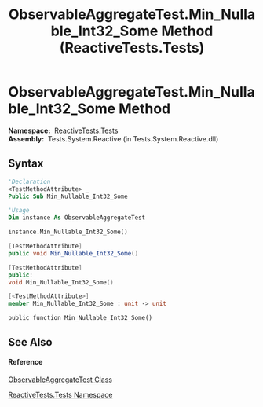 ﻿---
title: ObservableAggregateTest.Min_Nullable_Int32_Some Method  (ReactiveTests.Tests)
TOCTitle: Min_Nullable_Int32_Some Method
ms:assetid: M:ReactiveTests.Tests.ObservableAggregateTest.Min_Nullable_Int32_Some
ms:mtpsurl: https://msdn.microsoft.com/en-us/library/reactivetests.tests.observableaggregatetest.min_nullable_int32_some(v=VS.103)
ms:contentKeyID: 36620870
ms.date: 06/28/2011
mtps_version: v=VS.103
f1_keywords:
- ReactiveTests.Tests.ObservableAggregateTest.Min_Nullable_Int32_Some
dev_langs:
- CSharp
- JScript
- VB
- FSharp
- c++
---

# ObservableAggregateTest.Min\_Nullable\_Int32\_Some Method

**Namespace:**  [ReactiveTests.Tests](hh289046\(v=vs.103\).md)  
**Assembly:**  Tests.System.Reactive (in Tests.System.Reactive.dll)

## Syntax

``` vb
'Declaration
<TestMethodAttribute> _
Public Sub Min_Nullable_Int32_Some
```

``` vb
'Usage
Dim instance As ObservableAggregateTest

instance.Min_Nullable_Int32_Some()
```

``` csharp
[TestMethodAttribute]
public void Min_Nullable_Int32_Some()
```

``` c++
[TestMethodAttribute]
public:
void Min_Nullable_Int32_Some()
```

``` fsharp
[<TestMethodAttribute>]
member Min_Nullable_Int32_Some : unit -> unit 
```

``` jscript
public function Min_Nullable_Int32_Some()
```

## See Also

#### Reference

[ObservableAggregateTest Class](hh314823\(v=vs.103\).md)

[ReactiveTests.Tests Namespace](hh289046\(v=vs.103\).md)

